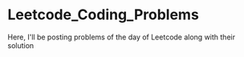 # Leetcode_Coding_Problems
Here, I'll be posting problems of the day of Leetcode along with their solution

